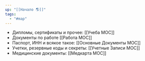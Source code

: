 ```yaml
---
up: "[[Начало 🌎]]"
tags:
  - "#map"
---
```


- Дипломы, сертификаты и прочее: [[Учеба MOC]]
- Документы по работе [[Работа MOC]]
- Паспорт, ИНН и всякое такое: [[Основные Документы MOC]]
- Учетки, резервные коды и секреты: [[Учетные Записи MOC]]
- Медицинские документы: [[Медкарта MOC]]